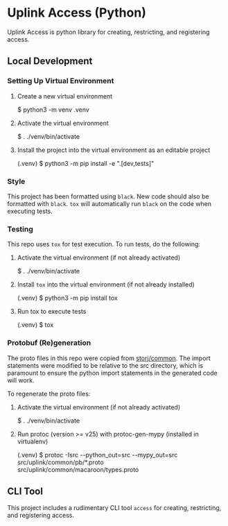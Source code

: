 # Uplink Access (Python)

Uplink Access is python library for creating, restricting, and registering access.

## Local Development

### Setting Up Virtual Environment

1. Create a new virtual environment

    $ python3 -m venv .venv

2. Activate the virtual environment

    $ . ./venv/bin/activate

3. Install the project into the virtual environment as an editable project

    (.venv) $ python3 -m pip install -e ".[dev,tests]"

### Style

This project has been formatted using `black`. New code should also be
formatted with `black`. `tox` will automatically run `black` on the code when
executing tests.

### Testing

This repo uses `tox` for test execution. To run tests, do the following:

1. Activate the virtual environment (if not already activated)

    $ . ./venv/bin/activate

2. Install `tox` into the virtual environment (if not already installed)

    (.venv) $ python3 -m pip install tox

3. Run tox to execute tests

    (.venv) $ tox

### Protobuf (Re)generation

The proto files in this repo were copied from [storj/common](https://github.com/storj/common). The import statements were modified to be relative to the src directory, which is paramount to ensure the python import statements in the generated code will work.

To regenerate the proto files:

1. Activate the virtual environment (if not already activated)

    $ . ./venv/bin/activate

2. Run protoc (version >= v25) with protoc-gen-mypy (installed in virtualenv)

    (.venv) $ protoc -Isrc --python_out=src --mypy_out=src src/uplink/common/pb/*.proto src/uplink/common/macaroon/types.proto

## CLI Tool

This project includes a rudimentary CLI tool `access` for creating, restricting, and registering access.
